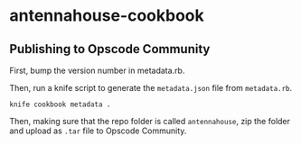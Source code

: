 antennahouse-cookbook
=====================

Publishing to Opscode Community
-------------------------------

First, bump the version number in metadata.rb.

Then, run a knife script to generate the `metadata.json` file from `metadata.rb`.

```
knife cookbook metadata .
```

Then, making sure that the repo folder is called `antennahouse`, zip the folder and upload as `.tar` file to Opscode Community.
